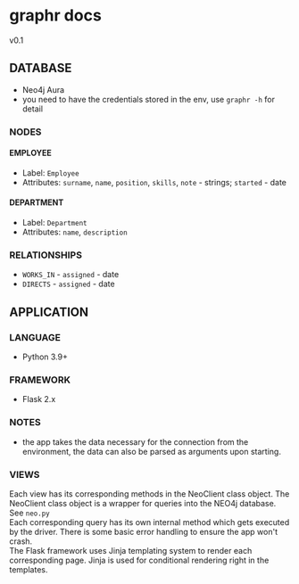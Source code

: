 # graphr docs
v0.1

## DATABASE
- Neo4j Aura
- you need to have the credentials stored in the env, use ```graphr -h``` for detail
### NODES
#### EMPLOYEE
- Label: ```Employee```
- Attributes: ```surname```, ```name```, ```position```,  ```skills```, ```note``` - strings; ```started``` - date

#### DEPARTMENT
- Label: ```Department```
- Attributes: ```name```, ```description```

### RELATIONSHIPS
- ```WORKS_IN``` - ```assigned``` - date
- ```DIRECTS``` - ```assigned``` - date
## APPLICATION

### LANGUAGE
- Python 3.9+
### FRAMEWORK
- Flask 2.x
### NOTES
- the app takes the data necessary for the connection from the environment, the data can also be parsed as arguments upon starting.
### VIEWS
Each view has its corresponding methods in the NeoClient class object. The NeoClient class object is a wrapper for queries into the NEO4j database. See ```neo.py```  
Each corresponding query has its own internal method which gets executed by the driver. There is some basic error handling to ensure the app won't crash.  
The Flask framework uses Jinja templating system to render each corresponding page. Jinja is used for conditional rendering right in the templates.  